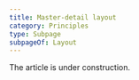 ```yaml
---
title: Master-detail layout
category: Principles
type: Subpage
subpageOf: Layout
---
```


The article is under construction.